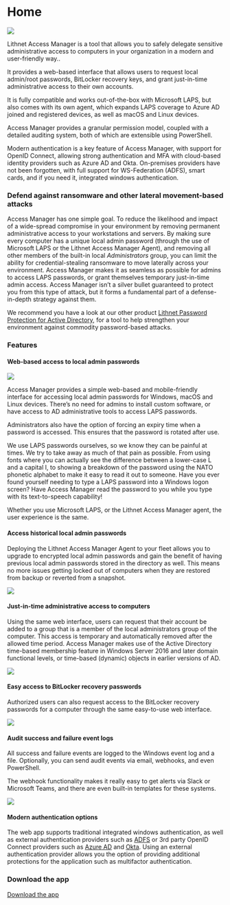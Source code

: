 # Home

![](<.gitbook/assets/access-manager-logo (1).png>)

Lithnet Access Manager is a tool that allows you to safely delegate sensitive administrative access to computers in your organization in a modern and user-friendly way..

It provides a web-based interface that allows users to request local admin/root passwords, BitLocker recovery keys, and grant just-in-time administrative access to their own accounts.

It is fully compatible and works out-of-the-box with Microsoft LAPS, but also comes with its own agent, which expands LAPS coverage to Azure AD joined and registered devices, as well as macOS and Linux devices.

Access Manager provides a granular permission model, coupled with a detailed auditing system, both of which are extensible using PowerShell.

Modern authentication is a key feature of Access Manager, with support for OpenID Connect, allowing strong authentication and MFA with cloud-based identity providers such as Azure AD and Okta. On-premises providers have not been forgotten, with full support for WS-Federation (ADFS), smart cards, and if you need it, integrated windows authentication.

### Defend against ransomware and other lateral movement-based attacks

Access Manager has one simple goal. To reduce the likelihood and impact of a wide-spread compromise in your environment by removing permanent administrative access to your workstations and servers. By making sure every computer has a unique local admin password (through the use of Microsoft LAPS or the Lithnet Access Manager Agent), and removing all other members of the built-in local _Administrators_ group, you can limit the ability for credential-stealing ransomware to move laterally across your environment. Access Manager makes it as seamless as possible for admins to access LAPS passwords, or grant themselves temporary just-in-time admin access. Access Manager isn’t a silver bullet guaranteed to protect you from this type of attack, but it forms a fundamental part of a defense-in-depth strategy against them.

We recommend you have a look at our other product [Lithnet Password Protection for Active Directory](https://app.gitbook.com/o/vBowKyD3s68RayW1Slbx/s/Rx6UJbRvQ6gUvZ1vUvlK/), for a tool to help strengthen your environment against commodity password-based attacks.

### Features

#### Web-based access to local admin passwords

![](<.gitbook/assets/web-request-laps (1).gif>)

Access Manager provides a simple web-based and mobile-friendly interface for accessing local admin passwords for Windows, macOS and Linux devices. There’s no need for admins to install custom software, or have access to AD administrative tools to access LAPS passwords.

Administrators also have the option of forcing an expiry time when a password is accessed. This ensures that the password is rotated after use.

We use LAPS passwords ourselves, so we know they can be painful at times. We try to take away as much of that pain as possible. From using fonts where you can actually see the difference between a lower-case L and a capital I, to showing a breakdown of the password using the NATO phonetic alphabet to make it easy to read it out to someone. Have you ever found yourself needing to type a LAPS password into a Windows logon screen? Have Access Manager read the password to you while you type with its text-to-speech capability!

Whether you use Microsoft LAPS, or the Lithnet Access Manager agent, the user experience is the same.

#### Access historical local admin passwords

Deploying the Lithnet Access Manager Agent to your fleet allows you to upgrade to encrypted local admin passwords and gain the benefit of having previous local admin passwords stored in the directory as well. This means no more issues getting locked out of computers when they are restored from backup or reverted from a snapshot.

![](<.gitbook/assets/web-request-laps-history (1).gif>)

#### Just-in-time administrative access to computers

Using the same web interface, users can request that their account be added to a group that is a member of the local administrators group of the computer. This access is temporary and automatically removed after the allowed time period. Access Manager makes use of the Active Directory time-based membership feature in Windows Server 2016 and later domain functional levels, or time-based (dynamic) objects in earlier versions of AD.

![](<.gitbook/assets/web-request-jit (1).gif>)

#### Easy access to BitLocker recovery passwords

Authorized users can also request access to the BitLocker recovery passwords for a computer through the same easy-to-use web interface.

![](<.gitbook/assets/web-request-bitlocker (1).gif>)

#### Audit success and failure event logs

All success and failure events are logged to the Windows event log and a file. Optionally, you can send audit events via email, webhooks, and even PowerShell.

The webhook functionality makes it really easy to get alerts via Slack or Microsoft Teams, and there are even built-in templates for these systems.

![](<.gitbook/assets/auditing-example-slack (1).png>)

#### Modern authentication options

The web app supports traditional integrated windows authentication, as well as external authentication providers such as [ADFS](configuration/setting-up-authentication/setting-up-authentication-with-adfs.md) or 3rd party OpenID Connect providers such as [Azure AD](configuration/setting-up-authentication/setting-up-authentication-with-azure-ad.md) and [Okta](configuration/setting-up-authentication/setting-up-authentication-with-okta.md). Using an external authentication provider allows you the option of providing additional protections for the application such as multifactor authentication.

### Download the app

[Download the app](installation/downloads.md)

